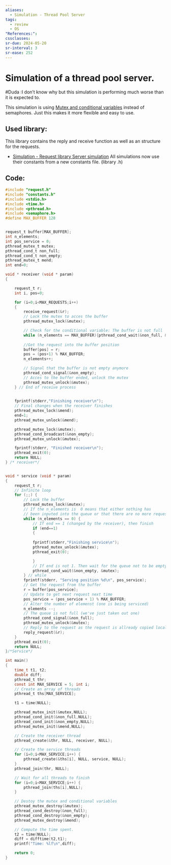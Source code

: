 ```yaml
---
aliases:
  - Simulation - Thread Pool Server
tags:
  - review
  - OS
"References:": 
cssclasses:
sr-due: 2024-05-20
sr-interval: 3
sr-ease: 252
---
```

# Simulation of a thread pool server. 
#Duda :I don’t know why but this simulation is performing much worse than it is expected to. 

This simulation is using [Mutex and conditional variables](20240504%20-%20162315%20-%20Mutex%20and%20conditional%20variables.md) instead of semaphores. Just this makes it more flexible and easy to use. 
## Used library: 
This library contains the reply and receive function as well as an structure for the requests.
+ [Simulation - Request library Server simulation](20240509%20-%20155259%20-%20Simulation%20-%20Request%20library%20Server%20simulation.md)
All simulations now use their constants from a new constants file. (library .h)
## Code: 

```c
#include "request.h"
#include "constants.h"
#include <stdio.h>
#include <time.h>
#include <pthread.h>
#include <semaphore.h>
#define MAX_BUFFER 128


request_t buffer[MAX_BUFFER];
int n_elements;
int pos_service = 0;
pthread_mutex_t mutex;
pthread_cond_t non_full;
pthread_cond_t non_empty;
pthread_mutex_t mend;
int end=0;

void * receiver (void * param)
{

    request_t r;
    int i, pos=0;

    for (i=0;i<MAX_REQUESTS;i++)
    {
        receive_request(&r);
        // Lock the mutex to acces the buffer
        pthread_mutex_lock(&mutex);

        // Check for the conditional variable: The buffer is not full
        while (n_elements == MAX_BUFFER){pthread_cond_wait(&non_full, &mutex);}
        
        //Get the request into the buffer position 
        buffer[pos] = r;
        pos = (pos+1) % MAX_BUFFER;
        n_elements++;

        // Signal that the buffer is not empty anymore
        pthread_cond_signal(&non_empty);
        // Acces to the buffer ended, unlock the mutex
        pthread_mutex_unlock(&mutex);
    } // End of receive process

    
    fprintf(stderr,"Finishing receiver\n");
    // Final changes when the receiver finishes
    pthread_mutex_lock(&mend);
    end=1;
    pthread_mutex_unlock(&mend);

    pthread_mutex_lock(&mutex);
    pthread_cond_broadcast(&non_empty);
    pthread_mutex_unlock(&mutex);

    fprintf(stderr, "Finished receiver\n");
    pthread_exit(0);
    return NULL;
} /* receiver*/


void * service (void * param)
{
    request_t r;
    // Infinite loop
    for (;;) {
        // Lock the buffer
        pthread_mutex_lock(&mutex);
        // If the n_elements is  0 means that either nothing has 
        // been inputed into the queue or that there are no more requests.
        while (n_elements == 0) {
            // If end == 1 (changed by the receiver), then finish
            if (end==1) 
            {
            
            fprintf(stderr,"Finishing service\n");
            pthread_mutex_unlock(&mutex);
            pthread_exit(0);

            }
            // If end is not 1. Then wait for the queue not to be empty
            pthread_cond_wait(&non_empty, &mutex);
        } // while
        fprintf(stderr, "Serving position %d\n", pos_service);
        // Get the request from the buffer
        r = buffer[pos_service];
        // Update to get next request next time
        pos_service = (pos_service + 1) % MAX_BUFFER;
        // Alter the number of elemenst (one is being serviced)
        n_elements --;
        // The queue is not full (we've just taken out one)
        pthread_cond_signal(&non_full);
        pthread_mutex_unlock(&mutex);
        // Reply to the request as the request is allready copied locally.
        reply_request(&r);
    }
    pthread_exit(0);
    return NULL;
}/*Service*/

int main()
{
    time_t t1, t2;
    double diff;
    pthread_t thr;
    const int MAX_SERVICE = 5; int i;
    // Create an array of threads
    pthread_t ths[MAX_SERVICE];

    t1 = time(NULL);

    pthread_mutex_init(&mutex,NULL);
    pthread_cond_init(&non_full,NULL);
    pthread_cond_init(&non_empty,NULL);
    pthread_mutex_init(&mend,NULL);

    // Create the receiver thread
    pthread_create(&thr, NULL, receiver, NULL);

    // Create the service threads
    for (i=0;i<MAX_SERVICE;i++) {
        pthread_create(&ths[i], NULL, service, NULL);
    }
    pthread_join(thr, NULL);

    // Wait for all threads to finish
    for (i=0;i<MAX_SERVICE;i++) {
        pthread_join(ths[i],NULL);
    }

    // Destoy the mutex and conditional variables
    pthread_mutex_destroy(&mutex);
    pthread_cond_destroy(&non_full);
    pthread_cond_destroy(&non_empty);
    pthread_mutex_destroy(&mend);

    // Compute the time spent.
    t2 = time(NULL);
    diff = difftime(t2,t1);
    printf("Time: %lf\n",diff);

    return 0;
}


```
